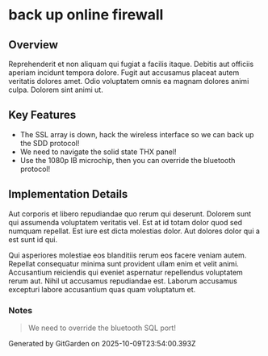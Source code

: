 # back up online firewall

## Overview
Reprehenderit et non aliquam qui fugiat a facilis itaque. Debitis aut officiis aperiam incidunt tempora dolore. Fugit aut accusamus placeat autem veritatis dolores amet. Odio voluptatem omnis ea magnam dolores animi culpa. Dolorem sint animi ut.

## Key Features
- The SSL array is down, hack the wireless interface so we can back up the SDD protocol!
- We need to navigate the solid state THX panel!
- Use the 1080p IB microchip, then you can override the bluetooth protocol!

## Implementation Details
Aut corporis et libero repudiandae quo rerum qui deserunt. Dolorem sunt qui assumenda voluptatem veritatis vel. Est at id totam dolor quod sed numquam repellat. Est iure est dicta molestias dolor. Aut dolores dolor qui a est sunt id qui.
 Qui asperiores molestiae eos blanditiis rerum eos facere veniam autem. Repellat consequatur minima sunt provident ullam enim et velit animi. Accusantium reiciendis qui eveniet aspernatur repellendus voluptatem rerum aut. Nihil ut accusamus repudiandae est. Laborum accusamus excepturi labore accusantium quas quam voluptatum et.

### Notes
> We need to override the bluetooth SQL port!

Generated by GitGarden on 2025-10-09T23:54:00.393Z
